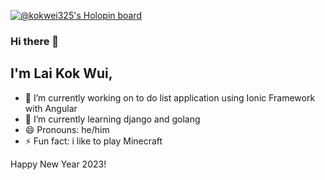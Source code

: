 [![@kokwei325's Holopin board](https://holopin.me/kokwei325)](https://holopin.io/@kokwei325)

### Hi there 👋

## I'm Lai Kok Wui,

- 🔭 I’m currently working on to do list application using Ionic Framework with Angular
- 🌱 I’m currently learning django and golang
- 😄 Pronouns: he/him
- ⚡ Fun fact: i like to play Minecraft

Happy New Year 2023!
